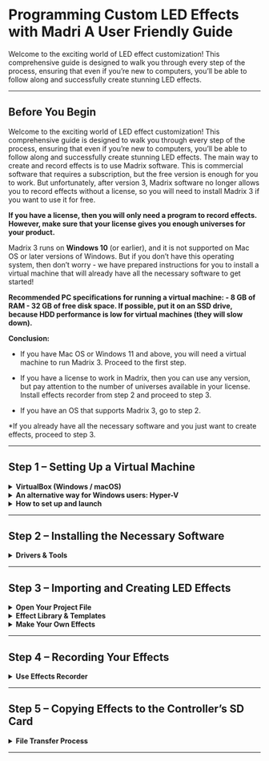 # Programming Custom LED Effects with Madri A User Friendly Guide
Welcome to the exciting world of LED effect customization! This comprehensive guide is designed to walk you through every step of the process, ensuring that even if you’re new to computers, you’ll be able to follow along and successfully create stunning LED effects.

---

## Before You Begin

Welcome to the exciting world of LED effect customization! This comprehensive guide is designed to walk you through every step of the process, ensuring that even if you’re new to computers, you’ll be able to follow along and successfully create stunning LED effects.
The main way to create and record effects is to use Madrix software. This is commercial software that requires a subscription, but the free version is enough for you to work. But unfortunately, after version 3, Madrix software no longer allows you to record effects without a license, so you will need to install Madrix 3 if you want to use it for free.


**If you have a license, then you will only need a program to record effects. However, make sure that your license gives you enough universes for your product.**

Madrix 3 runs on **Windows 10** (or earlier), and it is not supported on Mac OS or later versions of Windows. But if you don’t have this operating system, then don’t worry - we have prepared instructions for you to install a virtual machine that will already have all the necessary software to get started!

**Recommended PC specifications for running a virtual machine: - 8 GB of RAM - 32 GB of free disk space. If possible, put it on an SSD drive, because HDD performance is low for virtual machines (they will slow down).**

**Conclusion:**

* If you have Mac OS or Windows 11 and above, you will need a virtual machine to run Madrix 3. Proceed to the first step.

* If you have a license to work in Madrix, then you can use any version, but pay attention to the number of universes available in your license. Install effects recorder from step 2 and proceed to step 3.

* If you have an OS that supports Madrix 3, go to step 2.

*If you already have all the necessary software and you just want to create effects, proceed to step 3.

---

##  Step 1 – Setting Up a Virtual Machine 

<details>
<summary><strong>VirtualBox (Windows / macOS)</strong></summary>

**We have a prepared Windows 10 image for you and we recommend using it. If desired, you can build the virtual machine image that you want to use yourself, but do this only if you already know how to work with virtual machines.**

If you are a Windows user, then we have 2 options for you to install a virtual machine: 1) Using a third-party VirtualBox 2) Using the built-in Hyper-V
The difference is that Hyper-V is a virtualization system built into Windows, which works better than VirtualBox in this case. Therefore, we recommend this method, but it may seem more complicated to you. However, if you encounter any problems with it, then you can always return to the VirtualBox option.
If you are a **macOS** user, then only the method using VirtualBox is suitable for you.

**Important: the virtual machine may lag a lot when it is first started. In this case, after logging into the user’s account, let Windows work for a while so that it makes all the necessary changes. This can take from 20-30 minutes to 1-2 hours, depending on the performance of your system. Most often, slowdowns are caused by installing the system on the HDD. If possible, install the virtual machines on an SSD drive.**

**1. Installing VirtualBox**

Download [VirtualBox](https://www.virtualbox.org/wiki/Downloads) from the official website and install it on your PC. 

![unnamed](images/1.png)

**2. Creating a virtual machine**

> The user’s password is “etereshop”

Steps:
1. Download the Windows.ova file (this is an archived virtual machine image)
2. Launch VirtualBox, click Import
3. Select the downloaded file Windows.ova
4. Select the appropriate settings and wait for the import to complete
   
We also have a video tutorial on installing and configuring this virtual machine.
[![Watch the tutorial on YouTube](https://img.youtube.com/vi/iJGeNG-NsPo/hqdefault.jpg)](https://youtu.be/iJGeNG-NsPo)

</details>

<details>
<summary><strong> An alternative way for Windows users: Hyper-V</strong></summary>

** Enabling the Hyper-V component**
   
Hyper-V is a built-in component of Windows, i.e. you do not need to install any software to run a virtual machine, but you may need the Internet so that Windows can get the necessary files. To enable this component, you need to do the following: 
1. Search for Turn Windows features on or off
2. Check the Hyper-V component
3. Click OK, wait for the changes to be made and restart the computer

![unnamed](images/2.png)

If you **do not see the Hyper-V** component in the list (most likely you are a Windows Home distribution user), then you can install it using a special file: hyperv.bat To do this, follow these steps: 1. Download the file 2. Run it as an administrator: select the file, right-click, select run as an administrator. 3. Wait for the installation to finish. 4. At the end, you will be prompted to restart your computer, you can type “y” or “n” **without quotes** and press enter. However, a reboot is necessary in any case to make changes.

After this step, the **Hyper-V** Manager application will appear on your system - with it you will be able to manage your virtual machines.

**Creating a virtual machine**

1. Download the [Madrix.vmcz](https://drive.google.com/file/d/1Oc9T0QdLcCz-ylFizRLqyfM9VQiR-m5G/view?pli=1) file (this is an archived virtual machine image)
2. Double-click on the downloaded file
3. Click “Import Virtual Machine”
4. Wait for the import to finish (It may take some time.)
5. You can run your virtual machine

![unnamed](images/3.png)

</details>

<details>
<summary><strong>How to set up and launch</strong></summary>

**How to set up**

First, you can change the installation paths of virtual machines if you have several disks and you do not want to install a virtual machine on the system disk (this is the default path). To do this, do the following:

1. Open Hyper-V Manager
2. Right-click on the name of your computer:

![unnamed](images/4.png)

3. Select a location for storing virtual machine disks (you don’t need to change the other paths)

![unnamed](images/5.png)

> Warning! Check the presence of this check mark in the Hyper-V Manager settings 

![unnamed](images/6.png)

After importing the virtual machine, it will appear in the central window of the **Hyper-V** Manager program. To open this list, left-click on the name of your computer in the list on the left. The settings of the virtual machine are opened by right-clicking on it and clicking on the Settings item.

![unnamed](images/7.png)

> You can change the settings of a virtual machine only when it is turned off

On the **Memory ta**b, you can configure the amount of RAM available for the virtual machine:

![unnamed](images/8.png)

On the **Processor tab**, you can configure the number of available processor cores for a virtual machine

![unnamed](images/9.png)

Check that the **Enable checkpoints** checkbox is disabled:

![unnamed](images/10.png)

**How to launch**

Virtual machines start working in the background at startup. You can connect and disconnect to them, they will still continue to work. You can see the status of the virtual machine at the bottom of the application when you click on it:

![unnamed](images/11.png)

After the launch:

![unnamed](images/12.png)

Therefore, you can start a virtual machine by clicking on it and selecting **Start**. Then you can right-click and select **Connect** - you will connect to the VM. If you close the window, you can connect to the machine again by clicking **Connect**. To stop a virtual machine, you can click Shutdown in the Start menu of the virtual Windows or by clicking on the virtual machine and selecting **Stop**.

When connecting to a VM, you will see the enhanced mode settings window. With this mode, the virtual machine can interact with your PC. Click **Show Options**:

![unnamed](images/13.png)

Select the **Local Resources tab**, expand the **Drives list**, and select which of your disks you want to connect to the VM. You can also select a USB flash drive if it is currently connected to a PC. Or you can choose the Drives that i plug in later option. The selected disks will appear in the explorer in the virtual machine. This way you can download the recorded effects directly to your computer/USB.

![unnamed](images/14.png)

![unnamed](images/15.png)

> Before clicking the Connect button, you can return to the Display tab and select Save my settings for future connections to this virtual machine

![unnamed](images/17.png)

Now you can click the **Connect** button and start working in your virtual machine!

**Possible problems**
 1. If you have a small amount of RAM (8 GB or less), reduce the value of RAM available to the virtual machine (set 3072 or 2048). Just keep in mind that this will lead to a decrease in the performance of the virtual machine.
 2. If you encounter an error at startup about a lack of RAM, close background applications and/or reduce the available amount of RAM for the virtual machine.
 3. Virtual machines are resource-demanding, so it is not recommended to run them together with other “heavy” programs (browsers, various editors, etc.). 

If you have installed our virtual machine, then congratulations - you can already start creating effects! Proceed to the third step
   
</details>

---

##  Step 2 – Installing the Necessary Software 

<details>
<summary><strong>Drivers & Tools</strong></summary>


 [Video Tutorial](https://www.youtube.com/watch?v=dO-x0v_YKjU)

</details>

---

##  Step 3 – Importing and Creating LED Effects 

<details>
<summary><strong>Open Your Project File</strong></summary>


<!-- IMAGE PLACEHOLDER: Madrix project screen -->

</details>

<details>
<summary><strong>Effect Library & Templates</strong></summary>

* [Download the Library](https://drive.google.com/open?id=1n6zfrZB7e-kuGIrPIW2Oox5tQg4fkwhc)  
* [Watch tutorial](https://www.youtube.com/watch?v=fwkRx998_QM)  

</details>

<details>
<summary><strong>Make Your Own Effects</strong></summary>

* Create visuals using Madrix  
* Add **text** to effects → [Video](https://www.youtube.com/watch?v=D7ihn3LcXHc)  
* Experiment with **3D effects** → [Video](https://www.youtube.com/watch?v=fwkRx998_QM)

> ⚠️ Always close Madrix fully before loading a new project to avoid bugs.

</details>

---

##  Step 4 – Recording Your Effects 

<details>
<summary><strong>Use Effects Recorder</strong></summary>

1. Run `VS_PcapSniffer.exe`  
2. Select correct network adapter  
3. Click **Start Recording**  
4. If Artnet = 0, stop and try a different device

🎥 [Recording Tutorial](https://www.youtube.com/watch?v=ZZECUX7TrQk)

<!-- IMAGE PLACEHOLDER: Recorder UI and Artnet rising -->

> ⚠️ Trial version records only ~1 minute (due to blackout protection)

</details>

---

##  Step 5 – Copying Effects to the Controller’s SD Card 

<details>
<summary><strong>File Transfer Process</strong></summary>

* Power off product and remove SD card  
* Copy `.txt` effects to SD  
  - Format: `S1.txt`, `S5_logo.txt`, etc.  
  - Keep `config.txt` present  
* Reinsert card → Power on

📁 Folder can also contain backups or notes (ignored by controller)

<!-- IMAGE PLACEHOLDER: SD card structure -->

</details>

---


